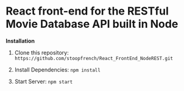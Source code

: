 # React front-end for the RESTful Movie Database API built in Node

**Installation**

1. Clone this repository: `https://github.com/stoopfrench/React_FrontEnd_NodeREST.git`

2. Install Dependencies: `npm install`

3. Start Server: `npm start`



